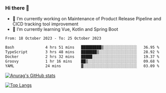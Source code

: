 ### Hi there 👋

- 🔭 I’m currently working on Maintenance of Product Release Pipeline and CICD tracking tool improvement
- 🌱 I’m currently learning Vue, Kotlin and Spring Boot

<!--START_SECTION:waka-->

```txt
From: 18 October 2023 - To: 25 October 2023

Bash              4 hrs 51 mins   █████████▒░░░░░░░░░░░░░░░   36.95 %
TypeScript        3 hrs 48 mins   ███████▒░░░░░░░░░░░░░░░░░   28.92 %
Docker            2 hrs 32 mins   █████░░░░░░░░░░░░░░░░░░░░   19.37 %
Groovy            1 hr 16 mins    ██▒░░░░░░░░░░░░░░░░░░░░░░   09.68 %
YAML              24 mins         ▓░░░░░░░░░░░░░░░░░░░░░░░░   03.09 %
```

<!--END_SECTION:waka-->

[![Anurag's GitHub stats](https://github-readme-stats.vercel.app/api?username=yunhao981&show_icons=true&theme=solarized-dark)](https://github.com/anuraghazra/github-readme-stats)

[![Top Langs](https://github-readme-stats.vercel.app/api/top-langs/?username=yunhao981&theme=solarized-dark&layout=compact)](https://github.com/anuraghazra/github-readme-stats)

<!--
**yunhao981/yunhao981** is a ✨ _special_ ✨ repository because its `README.md` (this file) appears on your GitHub profile.

Here are some ideas to get you started:

- 🔭 I’m currently working on Maintenance of Release Pipeline and CICD tracking tool improvement
- 🌱 I’m currently learning Vue, Kotlin and Spring Boot
- 👯 I’m looking to collaborate on ...
- 🤔 I’m looking for help with ...
- 💬 Ask me about ...
- 📫 How to reach me: ...
- 😄 Pronouns: ...
- ⚡ Fun fact: ...
-->


